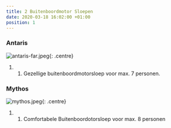 ```yaml
---
title: 2 Buitenboordmotor Sloepen
date: 2020-03-18 16:02:00 +01:00
position: 1
---
```


### Antaris

![antaris-far.jpeg]({{site.baseurl}}/assets/images/boats/antaris/antaris-far.jpeg){: .centre}

1. 1. Gezellige buitenboordmotorsloep voor max. 7 personen.

### Mythos

![mythos.jpeg](/uploads/mythos.jpeg){: .centre}

1. 1. Comfortabele Buitenboordotorsloep voor max. 8 personen
